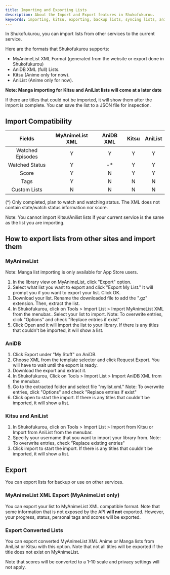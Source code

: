 ```yaml
---
title: Importing and Exporting Lists
description: About the Import and Export features in Shukofukurou.
keywords: importing, kitsu, exporting, backup lists, syncing lists, anidb
---
```

In Shukofukurou, you can import lists from other services to the current service.

Here are the formats that Shukofukurou supports:
* MyAnimeList XML Format (generated from the website or export done in Shukofukurou)
* AniDB XML (full) Lists.
* Kitsu (Anime only for now).
* AniList (Anime only for now).

**Note: Manga importing for Kitsu and AniList lists will come at a later date**

If there are titles that could not be imported, it will show them after the import is complete. You can save the list to a JSON file for inspection.

## Import Compatibility

**Fields** |**MyAnimeList XML**|**AniDB XML**|**Kitsu**|**AniList**
:-----:|:-----:|:-----:|:-----:|:-----:
Watched Episodes|Y|Y|Y|Y
Watched Status|Y|-*|Y|Y
Score|Y|N|Y|Y
Tags|Y|N|N|N
Custom Lists|N|N|N|N

(*) Only completed, plan to watch and watching status. The XML does not contain state/watch status information nor score.

Note: You cannot import Kitsu/Anilist lists if your current service is the same as the list you are importing.

## How to export lists from other sites and import them

### MyAnimeList
Note: Manga list importing is only available for App Store users.
1. In the library view on MyAnimeList, click "Export" option.
2. Select what list you want to export and click "Export My List." It will prompt you if you want to export your list. Click OK.
3. Download your list. Rename the downloaded file to add the ".gz" extension. Then, extract the list.
4. In Shukofukurou, click on Tools > Import List > Import MyAnimeList XML  from the menubar.. Select your list to import.
Note: To overwrite entries, click "Options" and check "Replace entries if exist"
5. Click Open and it will import the list to your library. If there is any titles that couldn't be imported, it will show a list.

### AniDB
1. Click Export under "My Stuff" on AniDB.
2. Choose XML from the template selector and click Request Export. You will have to wait until the export is ready.
3. Download the export and extract it.
4. In Shukofukurou, Click on Tools > Import List > Import AniDB XML from the menubar.
5. Go to the extracted folder and select file "mylist.xml." 
Note: To overwrite entries, click "Options" and check "Replace entries if exist"
6. Click open to start the import. If there is any titles that couldn't be imported, it will show a list.

### Kitsu and AniList
1. In Shukofukurou, click on Tools > Import List > Import from Kitsu or Import from AniList from the menubar.
2. Specify your username that you want to import your library from.
Note: To overwrite entries, check "Replace existing entries"
6. Click import to start the import. If there is any titles that couldn't be imported, it will show a list.

## Export
You can export lists for backup or use on other services.

### MyAnimeList XML Export (MyAnimeList only)
You can export your list to MyAnimeList XML compatible format. Note that some information that is not exposed by the API **will not** exported. However, your progress, status, personal tags and scores will be exported.

### Export Converted Lists
You can export converted MyAnimeList XML Anime or Manga lists from AniList or Kitsu with this option. Note that not all titles will be exported if the title does not exist on MyAnimeList.

Note that scores will be converted to a 1-10 scale and privacy settings will not apply.
